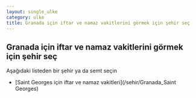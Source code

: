 ```yaml
---
layout: single_ulke
category: ulke
title: Granada için iftar ve namaz vakitlerini görmek için şehir seç
---
```



## Granada için iftar ve namaz vakitlerini görmek için şehir seç

Aşağıdaki listeden bir şehir ya da semt seçin


* [Saint Georges için iftar ve namaz vakitleri](/sehir/Granada_Saint Georges)
